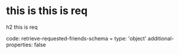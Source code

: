 # this is this is req

h2 this is req

code:
    retrieve-requested-friends-schema =
  type: 'object'
  additional-properties: false


